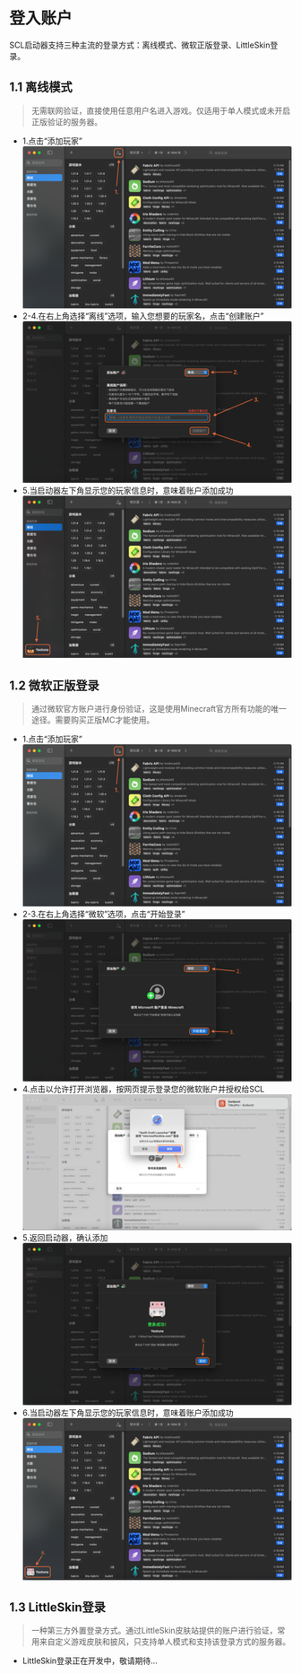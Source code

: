 # 登入账户
SCL启动器支持三种主流的登录方式：离线模式、微软正版登录、LittleSkin登录。

## 1.1 离线模式
> 无需联网验证，直接使用任意用户名进入游戏。仅适用于单人模式或未开启正版验证的服务器。
- 1.点击“添加玩家”
![1-1_1](../resources/register/1-1_1.png)
- 2-4.在右上角选择“离线”选项，输入您想要的玩家名，点击“创建账户”
![1-1_2](../resources/register/1-1_2.png)  
- 5.当启动器左下角显示您的玩家信息时，意味着账户添加成功
![1-1_3](../resources/register/1-1_3.png)

## 1.2 微软正版登录
> 通过微软官方账户进行身份验证，这是使用Minecraft官方所有功能的唯一途径。需要购买正版MC才能使用。
- 1.点击“添加玩家”
![1-2_1_reuse](../resources/register/1-1_1.png)
- 2-3.在右上角选择“微软”选项，点击“开始登录”
![1-2_2](../resources/register/1-2_2.png)
- 4.点击以允许打开浏览器，按网页提示登录您的微软账户并授权给SCL
![1-2_3](../resources/register/1-2_3.png)
- 5.返回启动器，确认添加
![1-2_4](../resources/register/1-2_4.png)
- 6.当启动器左下角显示您的玩家信息时，意味着账户添加成功
![1-2_5](../resources/register/1-2_5.png)

## 1.3 LittleSkin登录
> 一种第三方外置登录方式。通过LittleSkin皮肤站提供的账户进行验证，常用来自定义游戏皮肤和披风，只支持单人模式和支持该登录方式的服务器。
- LittleSkin登录正在开发中，敬请期待...